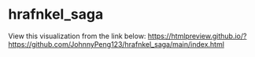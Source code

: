 # hrafnkel_saga
View this visualization from the link below:
https://htmlpreview.github.io/?https://github.com/JohnnyPeng123/hrafnkel_saga/main/index.html
